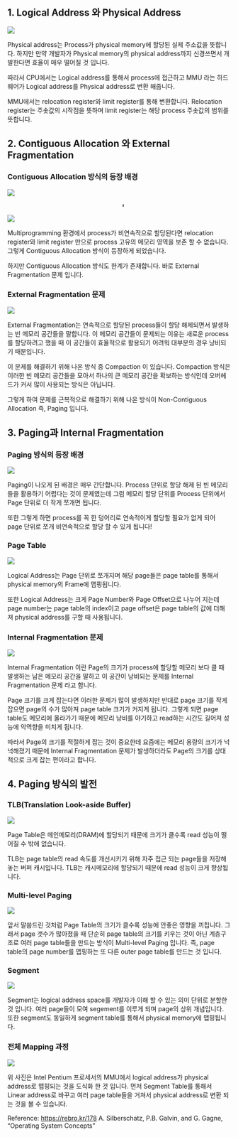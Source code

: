 
## 1. Logical Address 와 Physical Address
![](https://velog.velcdn.com/images/0_hun/post/bfa24a3d-2137-4bce-9d22-fa6d77ac74b1/image.png)

Physical address는 Process가 physical memory에 할당된 실제 주소값을 뜻합니다.
하지만 만약 개발자가 Physical memory의 physical address까지 신경쓰면서 개발한다면 효율이 매우 떨어질 것 입니다.

따라서 CPU에서는 Logical address를 통해서 process에 접근하고 
MMU 라는 하드웨어가 Logical address를 Physical address로 변환 해줍니다. 

MMU에서는 relocation register와 limit register를 통해 변환합니다.
Relocation register는 주솟값의 시작점을 뜻하며 limit register는 해당 process 주솟값의 범위를 뜻합니다.

## 2. Contiguous Allocation 와 External Fragmentation

### Contiguous Allocation 방식의 등장 배경
![](https://velog.velcdn.com/images/0_hun/post/b0bcd749-4270-428b-9913-e88eb3847812/image.png)

										⬇️

![](https://velog.velcdn.com/images/0_hun/post/00104422-f09c-4ba4-a950-fc8724e9bd1b/image.png)

Multiprogramming 환경에서 process가 비연속적으로 할당된다면 relocation register와 limit register 만으로 process 고유의 메모리 영역을 보존 할 수 없습니다. 그렇게 Contiguous Allocation 방식이 등장하게 되었습니다.

하지만 Contiguous Allocation 방식도 한계가 존재합니다.
바로 External Fragmentation 문제 입니다.

### External Fragmentation 문제

![](https://velog.velcdn.com/images/0_hun/post/05f30973-c6be-446d-bd21-76fc0c9062cc/image.png)

External Fragmentation는 연속적으로 할당된 process들이 할당 해제되면서 발생하는 빈 메모리 공간들을 말합니다.
이 메모리 공간들이 문제되는 이유는 새로운 process를 할당하려고 했을 때
이 공간들이 효율적으로 활용되기 어려워 대부분의 경우 낭비되기 때문입니다.

이 문제를 해결하기 위해 나온 방식 중 Compaction 이 있습니다.
Compaction 방식은 이러한 빈 메모리 공간들을 모아서 하나의 큰 메모리 공간을 확보하는 방식인데 오버헤드가 커서 많이 사용되는 방식은 아닙니다.

그렇게 하여 문제를 근복적으로 해결하기 위해 나온 방식이 Non-Contiguous Allocation
즉, Paging 입니다.

## 3. Paging과 Internal Fragmentation

### Paging 방식의 등장 배경

![](https://velog.velcdn.com/images/0_hun/post/ace7f909-6807-4f55-9a41-50f4078e4bca/image.png)

Paging이 나오게 된 배경은 매우 간단합니다. 
Process 단위로 할당 해제 된 빈 메모리들을 활용하기 어렵다는 것이 문제였는데
그럼 메모리 할당 단위를 Process 단위에서 Page 단위로 더 작게 쪼개면 됩니다.

또한 그렇게 하면 process를 꼭 한 덩어리로 연속적이게 할당할 필요가 없게 되어
page 단위로 쪼개 비연속적으로 할당 할 수 있게 됩니다!

### Page Table

![](https://velog.velcdn.com/images/0_hun/post/c100fe5a-8c56-4b89-9a1a-76fffab28008/image.png)

Logical Address는 Page 단위로 쪼개지며 해당 page들은 page table를 통해서 physical memory의 Frame에 맵핑됩니다.

또한 Logical Address는 크게 Page Number와 Page Offset으로 나누어 지는데 page number는 page table의 index이고 page offset은 page table의 값에 더해져 physical address를 구할 때 사용됩니다.

### Internal Fragmentation 문제

![](https://velog.velcdn.com/images/0_hun/post/85e29189-07f0-4c25-857b-414e725ea371/image.png)

Internal Fragmentation 이란 Page의 크기가 process에 할당할 메모리 보다 클 때 발생하는 남은 메모리 공간을 말하고 이 공간이 낭비되는 문제를 Internal Fragmentation 문제 라고 합니다.

Page 크기를 크게 잡는다면 이러한 문제가 많이 발생하지만
반대로 page 크기를 작게 잡으면 page의 수가 많아져 page table 크기가 커지게 됩니다.
그렇게 되면 page table도 메모리에 올라가기 때문에 메모리 낭비를 야기하고 read하는 시간도 길어져 성능에 악역향을 미치게 됩니다.

따라서 Page의 크기를 적절하게 잡는 것이 중요한데
요즘에는 메모리 용량의 크기가 넉넉해졌기 때문에 
Internal Fragmentation 문제가 발생하더라도 Page의 크기를 상대적으로 크게 잡는 편이라고 합니다.

## 4. Paging 방식의 발전
### TLB(Translation Look-aside Buffer)
![](https://velog.velcdn.com/images/0_hun/post/91334327-4d8a-4f2e-a50c-731b78fe1211/image.png)

Page Table은 메인메모리(DRAM)에 할당되기 때문에 크기가 클수록 read 성능이 떨어질 수 밖에 없습니다.

TLB는 page table의 read 속도를 개선시키기 위해 자주 접근 되는 page들을 저장해놓는 버퍼 캐시입니다.
TLB는 캐시메모리에 할당되기 때문에 read 성능이 크게 향상됩니다.


### Multi-level Paging
![](https://velog.velcdn.com/images/0_hun/post/6225fa5d-f6ae-4580-8e6b-76c8ee917124/image.png)


앞서 말씀드린 것처럼 Page Table의 크기가 클수록 성능에 안좋은 영향을 끼칩니다. 
그래서 page 갯수가 많아졌을 때 단순히 page table의 크기를 키우는 것이 아닌 계층구조로 여러 page table들을 만드는 방식이 Multi-level Paging 입니다.
즉, page table의 page number를 맵핑하는 또 다른 outer page table를 만드는 것 입니다.

### Segment
![](https://velog.velcdn.com/images/0_hun/post/fb473839-1658-4078-b383-44971f98e174/image.png)

Segment는 logical address space를 개발자가 이해 할 수 있는 의미 단위로 분할한 것 입니다. 여러 page들이 모여 segement를 이루게 되며 page의 상위 개념입니다.
또한 segment도 동일하게 segment table를 통해서 physical memory에 맵핑됩니다.

### 전체 Mapping 과정
![](https://velog.velcdn.com/images/0_hun/post/4d16f373-1238-4a85-8cbb-66da60994439/image.png)

위 사진은 Intel Pentium 프로세서의 MMU에서 logical address가 physical address로 맵핑되는 것을 도식화 한 것 입니다.
먼저 Segment Table를 통해서 Linear address로 바꾸고 여러 page table들을 거쳐서 physical address로 변환 되는 것을 볼 수 있습니다.


Reference:
https://rebro.kr/178
A. Silberschatz, P.B. Galvin, and G. Gagne, “Operating System Concepts”

